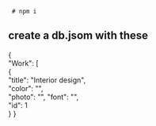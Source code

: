   
    
    
   
  
     # npm i   
     
     
## create a db.jsom with these      
       
{  
  "Work": [   
    {    
      "title": "Interior design",  
      "color": "",   
      "photo": "", 
      "font": "",  
      "id": 1    
       } 
}  
 
 
